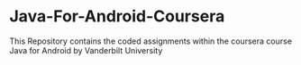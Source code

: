 # Java-For-Android-Coursera
This Repository contains the coded assignments within the coursera course Java for Android by Vanderbilt University
